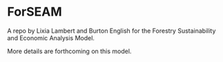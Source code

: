 # ForSEAM
A repo by Lixia Lambert and Burton English for the Forestry Sustainability and Economic Analysis Model.

More details are forthcoming on this model.
